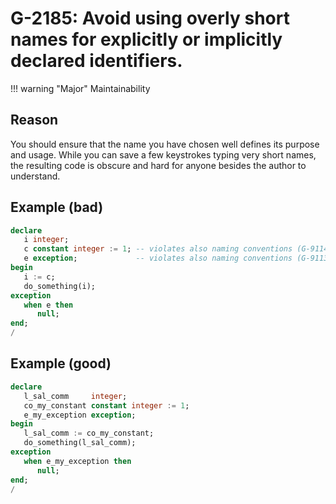 # G-2185: Avoid using overly short names for explicitly or implicitly declared identifiers. 

!!! warning "Major"
    Maintainability

## Reason

You should ensure that the name you have chosen well defines its purpose and usage. While you can save a few keystrokes typing very short names, the resulting code is obscure and hard for anyone besides the author to understand.

## Example (bad)

``` sql
declare
   i integer;
   c constant integer := 1; -- violates also naming conventions (G-9114)
   e exception;             -- violates also naming conventions (G-9113)
begin
   i := c;
   do_something(i);
exception
   when e then
      null;
end;
/
```

## Example (good)

``` sql
declare
   l_sal_comm     integer;
   co_my_constant constant integer := 1;
   e_my_exception exception;
begin
   l_sal_comm := co_my_constant;
   do_something(l_sal_comm);
exception
   when e_my_exception then
      null;
end;
/
```